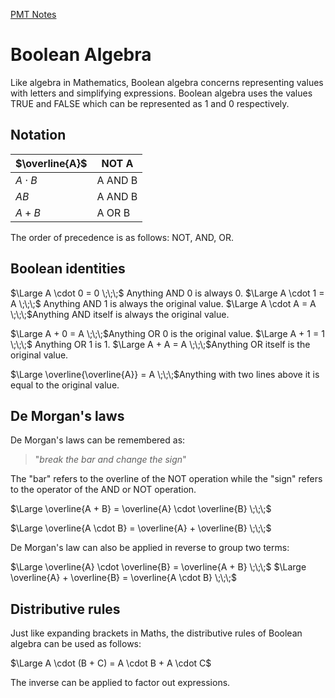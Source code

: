 [PMT Notes](https://www.physicsandmathstutor.com/pdf-pages/?pdf=https%3A%2F%2Fpmt.physicsandmathstutor.com%2Fdownload%2FComputer-Science%2FA-level%2FNotes%2FAQA%2F06-Fundamentals-of-Computer-Systems%2FAdvanced%2F6.5.%20Boolean%20Algebra%20-%20Advanced.pdf)

# Boolean Algebra

Like algebra in Mathematics, Boolean algebra concerns representing values with letters and simplifying expressions. Boolean algebra uses the values TRUE and FALSE which can be represented as $1$ and $0$ respectively.

## Notation

| $\overline{A}$ | NOT A   |
| -------------- | ------- |
| $A \cdot B$    | A AND B |
| $AB$           | A AND B |
| $A + B$        | A OR B  |

The order of precedence is as follows: NOT, AND, OR.

## Boolean identities

$\Large A \cdot 0 = 0 \;\;\;$  Anything AND 0 is always 0.
$\Large A \cdot 1 = A \;\;\;$ Anything AND 1 is always the original value.
$\Large A \cdot A = A \;\;\;$Anything AND itself is always the original value.

$\Large A + 0 = A \;\;\;$Anything OR 0 is the original value.
$\Large A + 1 = 1 \;\;\;$ Anything OR 1 is 1.
$\Large A + A = A \;\;\;$Anything OR itself is the original value.

$\Large \overline{\overline{A}} = A \;\;\;$Anything with two lines above it is equal to the original value.

## De Morgan's laws

De Morgan's laws can be remembered as:

> "*break the bar and change the sign*"

The "bar" refers to the overline of the NOT operation while the "sign" refers to the operator of the AND or NOT operation.

$\Large \overline{A + B} = \overline{A} \cdot \overline{B} \;\;\;$

$\Large \overline{A \cdot B} = \overline{A} + \overline{B} \;\;\;$

De Morgan's law can also be applied in reverse to group two terms:

$\Large \overline{A} \cdot \overline{B} = \overline{A + B} \;\;\;$
$\Large \overline{A} + \overline{B} = \overline{A \cdot B} \;\;\;$

## Distributive rules

Just like expanding brackets in Maths, the distributive rules of Boolean algebra can be used as follows:

$\Large A \cdot (B + C) = A \cdot B + A \cdot C$

The inverse can be applied to factor out expressions.

